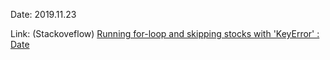 Date: 2019.11.23

Link: (Stackoveflow) [Running for-loop and skipping stocks with 'KeyError' : Date](https://stackoverflow.com/questions/59003872/running-for-loop-and-skipping-stocks-with-keyerror-date)

